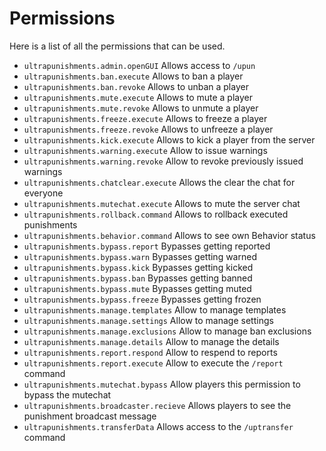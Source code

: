 # Permissions
Here is a list of all the permissions that can be used.
<br>

* `ultrapunishments.admin.openGUI`
  Allows access to `/upun`  
* `ultrapunishments.ban.execute`
  Allows to ban a player
* `ultrapunishments.ban.revoke`
  Allows to unban a player
* `ultrapunishments.mute.execute`
  Allows to mute a player
* `ultrapunishments.mute.revoke`
  Allows to unmute a player
* `ultrapunishments.freeze.execute`
  Allows to freeze a player
* `ultrapunishments.freeze.revoke`
  Allows to unfreeze a player
* `ultrapunishments.kick.execute`
  Allows to kick a player from the server
* `ultrapunishments.warning.execute`
  Allow to issue warnings
* `ultrapunishments.warning.revoke`
  Allow to revoke previously issued warnings
* `ultrapunishments.chatclear.execute`
  Allows the clear the chat for everyone
* `ultrapunishments.mutechat.execute`
  Allows to mute the server chat
* `ultrapunishments.rollback.command`
  Allows to rollback executed punishments
* `ultrapunishments.behavior.command`
  Allows to see own Behavior status
* `ultrapunishments.bypass.report`
  Bypasses getting reported
* `ultrapunishments.bypass.warn`
  Bypasses getting warned
* `ultrapunishments.bypass.kick`
  Bypasses getting kicked
* `ultrapunishments.bypass.ban`
  Bypasses getting banned
* `ultrapunishments.bypass.mute`
  Bypasses getting muted
* `ultrapunishments.bypass.freeze`
  Bypasses getting frozen  
* `ultrapunishments.manage.templates`
  Allow to manage templates
* `ultrapunishments.manage.settings`
  Allow to manage settings
* `ultrapunishments.manage.exclusions`
  Allow to manage ban exclusions
* `ultrapunishments.manage.details`
  Allow to manage the details
* `ultrapunishments.report.respond`
  Allow to respend to reports
* `ultrapunishments.report.execute`
  Allow to execute the `/report` command
* `ultrapunishments.mutechat.bypass`
  Allow players this permission to bypass the mutechat
* `ultrapunishments.broadcaster.recieve`
  Allows players to see the punishment broadcast message
* `ultrapunishments.transferData`
  Allows access to the `/uptransfer` command
